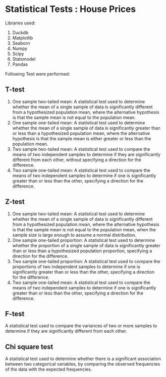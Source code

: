 # Statistical Tests : House Prices

Libraries used:

1. Duckdb
2. Matplotlib
3. Seaborn
4. Numpy
5. Scipy
6. Statsmodel
7. Pandas

Following Test were performed:

## T-test

1. One sample two-tailed mean: A statistical test used to determine whether the mean of a single sample of data is significantly different from a hypothesized population mean, where the alternative hypothesis is that the sample mean is not equal to the population mean.
2. One sample one-tailed mean: A statistical test used to determine whether the mean of a single sample of data is significantly greater than or less than a hypothesized population mean, where the alternative hypothesis is that the sample mean is either greater or less than the population mean.
3. Two sample two-tailed mean: A statistical test used to compare the means of two independent samples to determine if they are significantly different from each other, without specifying a direction for the difference.
4. Two sample one-tailed mean: A statistical test used to compare the means of two independent samples to determine if one is significantly greater than or less than the other, specifying a direction for the difference.

## Z-test

1. One sample two-tailed mean: A statistical test used to determine whether the mean of a single sample of data is significantly different from a hypothesized population mean, where the alternative hypothesis is that the sample mean is not equal to the population mean, when the sample size is large enough to assume a normal distribution.
2. One sample one-tailed proportion: A statistical test used to determine whether the proportion of a single sample of data is significantly greater than or less than a hypothesized population proportion, specifying a direction for the difference.
3. Two sample one-tailed proportion: A statistical test used to compare the proportions of two independent samples to determine if one is significantly greater than or less than the other, specifying a direction for the difference.
4. Two sample one-tailed mean: A statistical test used to compare the means of two independent samples to determine if one is significantly greater than or less than the other, specifying a direction for the difference.

## F-test

A statistical test used to compare the variances of two or more samples to determine if they are significantly different from each other.

## Chi square test

A statistical test used to determine whether there is a significant association between two categorical variables, by comparing the observed frequencies of the data with the expected frequencies.